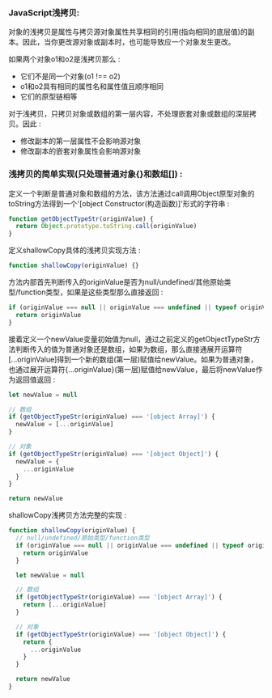 ### JavaScript浅拷贝:
对象的浅拷贝是属性与拷贝源对象属性共享相同的引用(指向相同的底层值)的副本。因此，当你更改源对象或副本时，也可能导致应一个对象发生更改。    

如果两个对象o1和o2是浅拷贝那么 :    

 - 它们不是同一个对象(o1 !== o2)   
 - o1和o2具有相同的属性名和属性值且顺序相同    
 - 它们的原型链相等    

对于浅拷贝，只拷贝对象或数组的第一层内容，不处理嵌套对象或数组的深层拷贝。因此 :      

 - 修改副本的第一层属性不会影响源对象  
 - 修改副本的嵌套对象属性会影响源对象    


### 浅拷贝的简单实现(只处理普通对象{}和数组[]) :    
定义一个判断是普通对象和数组的方法，该方法通过call调用Object原型对象的toString方法得到一个'[object Constructor(构造函数)]'形式的字符串 :    

```javascript
function getObjectTypeStr(originValue) {
  return Object.prototype.toString.call(originValue)
}
```  

定义shallowCopy具体的浅拷贝实现方法 : 
     
```javascript  
function shallowCopy(originValue) {}
```   

方法内部首先判断传入的originValue是否为null/undefined/其他原始类型/function类型，如果是这些类型那么直接返回 : 

```javascript
if (originValue === null || originValue === undefined || typeof originValue !== 'object') {
  return originValue
}
```   

接着定义一个newValue变量初始值为null，通过之前定义的getObjectTypeStr方法判断传入的值为普通对象还是数组，如果为数组，那么直接通展开运算符[...originValue]得到一个新的数组(第一层)赋值给newValue。如果为普通对象，也通过展开运算符{...originValue}(第一层)赋值给newValue，最后将newValue作为返回值返回 : 

```javascript
let newValue = null   

// 数组   
if (getObjectTypeStr(originValue) === '[object Array]') {
  newValue = [...originValue]
}   

// 对象
if (getObjectTypeStr(originValue) === '[object Object]') {
  newValue = {
    ...originValue
  }
}

return newValue
```  

shallowCopy浅拷贝方法完整的实现 : 

```javascript
function shallowCopy(originValue) {
  // null/undefined/原始类型/function类型
  if (originValue === null || originValue === undefined || typeof originValue !== 'object') {
    return originValue
  }

  let newValue = null

  // 数组
  if (getObjectTypeStr(originValue) === '[object Array]') {
    return [...originValue]
  }

  // 对象
  if (getObjectTypeStr(originValue) === '[object Object]') {
    return {
      ...originValue
    }
  }

  return newValue
}
```

